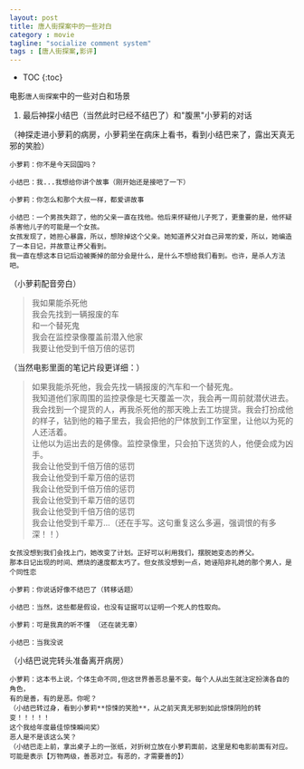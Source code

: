 ```yaml
---
layout: post
title: 唐人街探案中的一些对白
category : movie
tagline: "socialize comment system"
tags : [唐人街探案,影评]
---
```


* TOC
{:toc}

电影`唐人街探案`中的一些对白和场景

1. 最后神探小结巴（当然此时已经不结巴了）和"腹黑"小萝莉的对话

（神探走进小萝莉的病房，小萝莉坐在病床上看书，看到小结巴来了，露出天真无邪的笑脸）
```
小萝莉：你不是今天回国吗？
```
```
小结巴：我...我想给你讲个故事（刚开始还是接吧了一下）
```
```
小萝莉：你怎么和那个大叔一样，都爱讲故事
```
```
小结巴：一个男孩失踪了，他的父亲一直在找他。他后来怀疑他儿子死了，更重要的是，他怀疑杀害他儿子的可能是一个女孩。  
女孩发现了，她担心暴露，所以，想除掉这个父亲。她知道养父对自己异常的爱，所以，她编造了一本日记，并故意让养父看到。  
我一直在想这本日记后边被撕掉的部分会是什么，是什么不想给我们看到。也许，是杀人方法吧。
```
（小萝莉配音旁白）
>我如果能杀死他  
>我会先找到一辆报废的车  
>和一个替死鬼  
>我会在监控录像覆盖前潜入他家  
>我要让他受到千倍万倍的惩罚  

（当然电影里面的笔记片段更详细：）
>  如果我能杀死他，我会先找一辆报废的汽车和一个替死鬼。  
>  我知道他们家周围的监控录像是七天覆盖一次，我会再一周前就潜伏进去。  
>  我会找到一个提货的人，再我杀死他的那天晚上去工坊提货。我会打扮成他的样子，钻到他的箱子里去，我会把他的尸体放到工作室里，让他以为死的人还活着。  
>  让他以为运出去的是佛像。监控录像里，只会拍下送货的人，他便会成为凶手。  
>  我会让他受到千倍万倍的惩罚  
>  我会让他受到千辈万倍的惩罚  
>  我会让他受到千倍万倍的惩罚  
>  我会让他受到千辈万倍的惩罚  
>  我会让他受到千倍万倍的惩罚  
>  我会让他受到千辈万...（还在手写。这句重复这么多遍，强调恨的有多深！！）

```
女孩没想到我们会找上门，她改变了计划。正好可以利用我们，摆脱她变态的养父。  
那本日记出现的时间、燃烧的速度都太巧了。但女孩没想到一点，她诬陷非礼她的那个男人，是个同性恋
```
```
小萝莉：你说话好像不结巴了（转移话题）
```
```
小结巴：当然，这些都是假设，也没有证据可以证明一个死人的性取向。
```
```
小萝莉：可是我真的听不懂 （还在装无辜）
```
```
小结巴：当我没说
```
（小结巴说完转头准备离开病房）
```
小萝莉：这本书上说，个体生命不同,但这世界善恶总量不变。每个人从出生就注定扮演各自的角色，  
有的是善，有的是恶。你呢？
（小结巴转过身，看到小萝莉**惊悚的笑脸**，从之前天真无邪到如此惊悚阴险的转变！！！！！  
这个我给年度最佳惊悚瞬间奖）
恶人是不是该这么笑？
（小结巴走上前，拿出桌子上的一张纸，对折树立放在小萝莉面前，这里是和电影前面有对应。  
可能是表示【万物两级，善恶对立。有恶的，才需要善的】）
```
